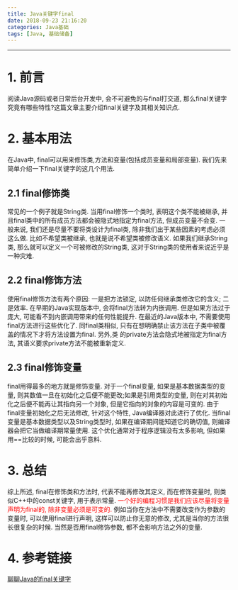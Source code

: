 ```yaml
---
title: Java关键字final
date: 2018-09-23 21:16:20
categories: Java基础
tags: [Java, 基础储备]
---
```


----

<!-- more -->

# 1. 前言
阅读Java源码或者日常后台开发中, 会不可避免的与final打交道, 那么final关键字究竟有哪些特性?这篇文章主要介绍final关键字及其相关知识点.
# 2. 基本用法
在Java中, final可以用来修饰类,方法和变量(包括成员变量和局部变量). 我们先来简单介绍一下final关键字的这几个用法.
## 2.1 final修饰类
常见的一个例子就是String类. 当用final修饰一个类时, 表明这个类不能被继承, 并且final类中的所有成员方法都会被隐式地指定为final方法, 但成员变量不会变.
一般来说, 我们还是尽量不要将类设计为final类, 除非我们出于某些因素的考虑必须这么做. 比如不希望类被继承, 也就是说不希望类被修改语义. 如果我们继承String类, 那么就可以定义一个可被修改的String类, 这对于String类的使用者来说近乎是一种灾难.
## 2.2 final修饰方法
使用final修饰方法有两个原因:
一是把方法锁定, 以防任何继承类修改它的含义;
二是效率. 在早期的Java实现版本中, 会将final方法转为内嵌调用. 但是如果方法过于庞大, 可能看不到内嵌调用带来的任何性能提升. 在最近的Java版本中, 不需要使用final方法进行这些优化了.
同final类相似, 只有在想明确禁止该方法在子类中被覆盖的情况下才将方法设置为final. 另外,类 的private方法会隐式地被指定为final方法, 其语义要求private方法不能被重新定义.
## 2.3 final修饰变量
final用得最多的地方就是修饰变量. 对于一个final变量, 如果是基本数据类型的变量, 则其数值一旦在初始化之后便不能更改;如果是引用类型的变量, 则在对其初始化之后便不能再让其指向另一个对象, 但是它指向的对象的内容是可变的.
由于final变量初始化之后无法修改, 针对这个特性, Java编译器对此进行了优化. 当final变量是基本数据类型以及String类型时, 如果在编译期间能知道它的确切值, 则编译器会把它当做编译期常量使用. 这个优化通常对于程序逻辑没有太多影响, 但如果用==比较的时候, 可能会出乎意料. 
# 3. 总结
综上所述, final在修饰类和方法时, 代表不能再修改其定义, 而在修饰变量时, 则类似C++中的const关键字, 用于表示常量.
<font color=red>一个好的编程习惯是我们应该尽量将变量声明为final的, 除非变量必须是可变的.</font> 例如当你在方法中不需要改变作为参数的变量时, 可以使用final进行声明, 这样可以防止你无意的修改, 尤其是当你的方法很长很复杂的时候. 当然是否用final修饰参数, 都不会影响方法之外的变量.

# 4. 参考链接
[聊聊Java的final关键字](https://www.cnblogs.com/pkufork/p/java_final.html)

